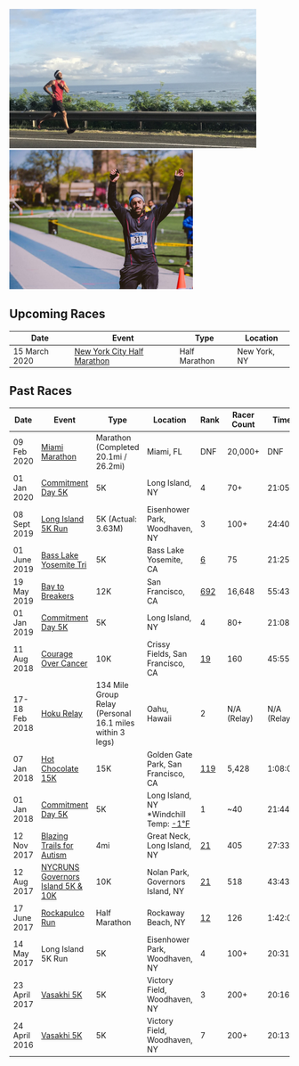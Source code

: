 <!-- Mixpanel -->
<script src="mixpanel_init_dasmer-com.js"></script><script type="text/javascript">mixpanel.track("Runs - View");</script>
<img src="images/runs/hawaii.jpg" height="250"><img src="images/runs/main.jpg" height="250">


## Upcoming Races

| Date           | Event                                  | Type          | Location                       |
| -------------- | -------------------------------------- | ------------- | ------------------------------ |
| 15 March 2020 | [New York City Half Marathon][15] | Half Marathon | New York, NY |


## Past Races

| Date           | Event                 | Type          | Location                       | Rank | Racer Count | Time    | Pace  |
| -------------- | --------------------- | ------------- | ------------------------------ | ---  | ------------| ------- | ----- |
| 09 Feb 2020    | [Miami Marathon][14]    | Marathon (Completed 20.1mi / 26.2mi) | Miami, FL | DNF    | 20,000+ | DNF | DNF |
| 01 Jan 2020    | [Commitment Day 5K][16]    | 5K | Long Island, NY | 4    | 70+        | 21:05 | 06:46 |
| 08 Sept 2019    | [Long Island 5K Run][13]    | 5K (Actual: 3.63M) | Eisenhower Park, Woodhaven, NY | 3    | 100+        | 24:40 | 06:47 |
| 01 June 2019   | [Bass Lake Yosemite Tri][12] | 5K     | Bass Lake Yosemite, CA                | [6][12b]    | 75           | 21:25   | 6:54 |
| 19 May 2019   | [Bay to Breakers][11] | 12K            | San Francisco, CA                | [692][11b]    | 16,648           | 55:43   | 7:29 |
| 01 Jan 2019   | [Commitment Day 5K][10] | 5K            | Long Island, NY                | 4    | 80+           | 21:08   | 6:50 |
| 11 Aug 2018   | [Courage Over Cancer][9] | 10K         | Crissy Fields, San Francisco, CA| [19][9b] | 160 | 45:55 | 7:24 |
| 17-18 Feb 2018 | [Hoku Relay][5]       | 134 Mile Group Relay (Personal 16.1 miles within 3 legs) | Oahu, Hawaii | 2 | N/A (Relay) | N/A (Relay) | N/A (Relay) |
| 07 Jan 2018   | [Hot Chocolate 15K][4] | 15K           | Golden Gate Park, San Francisco, CA| [119][4b] | 5,428 | 1:08:06 | 7:19 |
| 01 Jan 2018   | [Commitment Day 5K][8] | 5K            | Long Island, NY *Windchill Temp: [-1℉][8b] | 1   | ~40          | 21:44 | 6:59 |
| 12 Nov 2017   | [Blazing Trails for Autism][7] | 4mi  | Great Neck, Long Island, NY | [21][7b]   | 405    | 27:33 | 6:44 |
| 12 Aug 2017   | [NYCRUNS Governors Island 5K & 10K][3] | 10K  | Nolan Park, Governors Island, NY | [21][3b]   | 518    | 43:43 | 6:58 |
| 17 June 2017   | [Rockapulco Run][1]        | Half Marathon | Rockaway Beach, NY             | [12][1b]   | 126         | 1:42:02 | 07:47 |
| 14 May 2017    | Long Island 5K Run    | 5K            | Eisenhower Park, Woodhaven, NY | 4    | 100+        | 20:31 | 06:36 |
| 23 April 2017  | [Vasakhi 5K][2]       | 5K            | Victory Field, Woodhaven, NY   | 3    | 200+        |  20:16 | 06:31 |
| 24 April 2016  | [Vasakhi 5K][2]       | 5K            | Victory Field, Woodhaven, NY   | 7    | 200+        |  20:13 | 06:30 |

[1]: http://www.rockapulcorun.com/
[1b]: http://timing.boardwalkrunning.com/2017-Fathers-Day-Half-Marathon-Rockaway-Park-NY?status=live
[2]: https://www.vaisakhi5k.com/
[3]: https://nycruns.com/races/?race=nycruns-firecracker-5k--10k
[3b]: https://nycruns.com/race-results/?race=NYCRUNS-governors-island-5k-10k-2
[4]: https://www.hotchocolate15k.com/sanfrancisco/race
[4b]: https://hub.enmotive.com/events/2018-hot-chocolate-15k-5k-san-francisco/registrants/54273-dasmer-singh
[5]: http://hokurelay.com/
[6]: https://baytobreakers.com/
[7]: https://runsignup.com/Race/NY/GreatNeck/BlazingTrail4MileRunWalkforAutism
[7b]: http://jms.racetecresults.com/results.aspx?CId=16370&RId=290
[8]: https://www.facebook.com/events/563070407358375/
[8b]:https://www.wunderground.com/history/airport/KFRG/2018/1/1/DailyHistory.html?req_city=Syosset&req_state=NY&req_statename=New+York&reqdb.zip=11773&reqdb.magic=1&reqdb.wmo=99999
[9]: https://www.courageovercancersf.com/
[9b]: https://www.athlinks.com/event/249682/results/Event/755569/Course/1279433/Bib/2157
[10]: https://www.facebook.com/events/287568968780244/
[11]: https://www.baytobreakers.com/
[11b]: http://onlineraceresults.com/race/view_individual.php?make_printable=1&bib_num=25701&race_id=67794&type=result
[12]: http://www.basslaketri.com/
[12b]: http://www.cincyhalfmarathon.com/Results/basslake19.5k.htm
[13]: https://runsignup.com/Race/NY/EastMeadow/LongIslandRun5k
[14]: https://www.themiamimarathon.com/
[15]: https://www.nyrr.org/races/2020unitedairlinesnychalf
[16]: https://www.facebook.com/events/793622614389155
